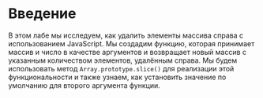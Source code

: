 # Введение

В этом лабе мы исследуем, как удалить элементы массива справа с использованием JavaScript. Мы создадим функцию, которая принимает массив и число в качестве аргументов и возвращает новый массив с указанным количеством элементов, удалённым справа. Мы будем использовать метод `Array.prototype.slice()` для реализации этой функциональности и также узнаем, как установить значение по умолчанию для второго аргумента функции.
